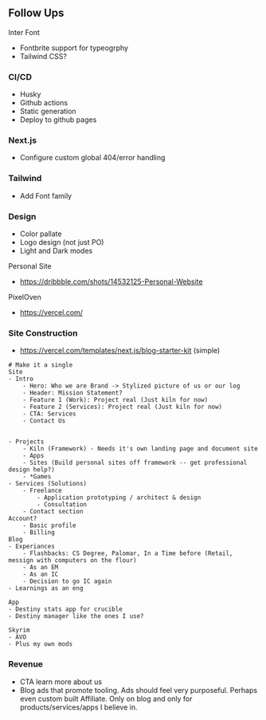 ## Follow Ups

Inter Font
- Fontbrite support for typeogrphy
- Tailwind CSS? 

### CI/CD

- Husky
- Github actions
- Static generation
- Deploy to github pages

### Next.js

- Configure custom global 404/error handling

### Tailwind

- Add Font family

### Design

- Color pallate
- Logo design (not just PO)
- Light and Dark modes

Personal Site
- https://dribbble.com/shots/14532125-Personal-Website 

PixelOven
- https://vercel.com/

### Site Construction

- https://vercel.com/templates/next.js/blog-starter-kit (simple)

```
# Make it a single
Site
- Intro
    - Hero: Who we are Brand -> Stylized picture of us or our log
    - Header: Mission Statement?
    - Feature 1 (Work): Project real (Just kiln for now)
    - Feature 2 (Services): Project real (Just kiln for now)
    - CTA: Services
    - Contact Us


- Projects
    - Kiln (Framework) - Needs it's own landing page and document site
    - Apps
    - Sites (Build personal sites off framework -- get professional design help?)
    - *Games
- Services (Solutions)
    - Freelance
        - Application prototyping / architect & design
        - Consultation
    - Contact section
Account?
    - Basic profile
    - Billing
Blog
- Experiances
    - Flashbacks: CS Degree, Palomar, In a Time before (Retail, messign with computers on the flour)
    - As an EM
    - As an IC
    - Decision to go IC again
- Learnings as an eng

App
- Destiny stats app for crucible
- Destiny manager like the ones I use?

Skyrim
- AVO
- Plus my own mods

```

### Revenue

- CTA learn more about us
- Blog ads that promote tooling. Ads should feel very purposeful. Perhaps even custom built Affiliate. Only on blog and only for products/services/apps I believe in.
